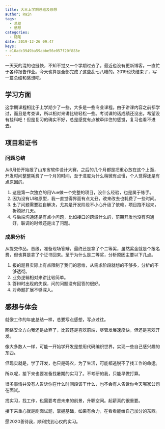 ```yaml
---
title: 大三上学期总结及感想
author: Rain
tags:
  - 总结
  - 感想
categories:
  - 随笔
date: 2019-12-26 09:47
keys: 
- e10adc3949ba59abbe56e057f20f883e
---
```


一天天的混的也挺快，不知不觉又一个学期过去了。最近也没有更新博客，一直忙于各种报告作业。今天也算是全部完成了这些乱七八糟的。2019也快结束了，写一篇总结和感想吧。

<Boxx/>

## 学习方面

这学期课程相比于上学期少了一些，大多是一些专业课程。由于讲课内容之前都学过，而且是考查课，所以相对来讲比较轻松一些。考试课的话成绩还没出，希望没有挂科吧！但是复习的确实不好，总是感觉有点被牵绊住的感觉，复习也看不进去。

## 项目和证书

### 问题总结

从6月份开始报了山东省软件设计大赛，之后的几个月都是把重心放在这个上面，开发时间整整耗费了一个月的时间，至于进度为什么稍微有点慢，个人觉得还是有点原因的。

1. 这是第一次独立的用Vue做一个完整的项目，没什么经验，也是属于练手。
2. 因为没有UI和原型，我一直觉得界面有点太丑，改来改去也耗费了一些时间。
3. 出了问题需要独自解决，尤其是开发阶段不小心升级了依赖，项目跑不起来，折腾好几天。
4. 与后端沟通还是有点小问题，比如接口的跨域什么的，前期开发也没有沟通好，联调的时候还是出了问题。

### 成果分析

从提交作品，晋级，准备现场答辩，最终还是拿了个二等奖，虽然奖金就是个报名费，但也算是拿了个证书回来。至于为什么是二等奖，分析原因主要以下几点。

1. 报的题目实际上有点限制了我们的思维，从需求阶段就想的不够多，分析的不够透彻。
2. 业务逻辑相对来讲比较简单。
3. 答辩时出现的失误，问的问题没有回答的很好。
4. 对命题扩展不够深入。

## 感想与体会

就像工作的年底总结一样，总要写点感想，写点过往。

网络安全方向我还是放弃了，比较还是喜欢前端，尽管发展速度快，但还是喜欢开发。

像大多数人一样，可能一开始学开发是想用代码编织世界，实现一些自己感兴趣的东西。

但现实就是，学了开发，也只是码农，为了生活，可能都逃脱不了找工作的命运。

所以呢，接下来也要准备找暑期的实习了。不考研的我，只能早做打算。

很多事情并没有人告诉你在什么时间段该干什么，也不会有人告诉你今天哪家公司在面试。

找实习，找工作，也需要考虑未来的前景，升职空间。起薪真的很重要。

接下来重心就是刷面试题，掌握基础，如果有余力，在看看能给自己加分的东西。

愿2020善待我，顺利找到心仪的实习。

<Vssue :title="$title" />